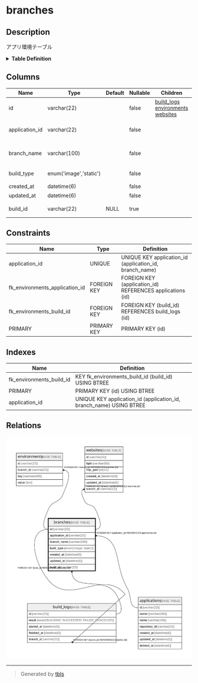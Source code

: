 # branches

## Description

アプリ環境テーブル

<details>
<summary><strong>Table Definition</strong></summary>

```sql
CREATE TABLE `branches` (
  `id` varchar(22) NOT NULL COMMENT 'ブランチID',
  `application_id` varchar(22) NOT NULL COMMENT 'アプリケーションID',
  `branch_name` varchar(100) NOT NULL COMMENT 'Gitブランチ・タグ名',
  `build_type` enum('image','static') NOT NULL COMMENT 'ビルドタイプ',
  `created_at` datetime(6) NOT NULL COMMENT '作成日時',
  `updated_at` datetime(6) NOT NULL COMMENT '更新日時',
  `build_id` varchar(22) DEFAULT NULL COMMENT '稼働中のビルドID',
  PRIMARY KEY (`id`),
  UNIQUE KEY `application_id` (`application_id`,`branch_name`),
  KEY `fk_environments_build_id` (`build_id`),
  CONSTRAINT `fk_environments_application_id` FOREIGN KEY (`application_id`) REFERENCES `applications` (`id`),
  CONSTRAINT `fk_environments_build_id` FOREIGN KEY (`build_id`) REFERENCES `build_logs` (`id`)
) ENGINE=InnoDB DEFAULT CHARSET=utf8mb4 COMMENT='アプリ環境テーブル'
```

</details>

## Columns

| Name | Type | Default | Nullable | Children | Parents | Comment |
| ---- | ---- | ------- | -------- | -------- | ------- | ------- |
| id | varchar(22) |  | false | [build_logs](build_logs.md) [environments](environments.md) [websites](websites.md) |  | ブランチID |
| application_id | varchar(22) |  | false |  | [applications](applications.md) | アプリケーションID |
| branch_name | varchar(100) |  | false |  |  | Gitブランチ・タグ名 |
| build_type | enum('image','static') |  | false |  |  | ビルドタイプ |
| created_at | datetime(6) |  | false |  |  | 作成日時 |
| updated_at | datetime(6) |  | false |  |  | 更新日時 |
| build_id | varchar(22) | NULL | true |  | [build_logs](build_logs.md) | 稼働中のビルドID |

## Constraints

| Name | Type | Definition |
| ---- | ---- | ---------- |
| application_id | UNIQUE | UNIQUE KEY application_id (application_id, branch_name) |
| fk_environments_application_id | FOREIGN KEY | FOREIGN KEY (application_id) REFERENCES applications (id) |
| fk_environments_build_id | FOREIGN KEY | FOREIGN KEY (build_id) REFERENCES build_logs (id) |
| PRIMARY | PRIMARY KEY | PRIMARY KEY (id) |

## Indexes

| Name | Definition |
| ---- | ---------- |
| fk_environments_build_id | KEY fk_environments_build_id (build_id) USING BTREE |
| PRIMARY | PRIMARY KEY (id) USING BTREE |
| application_id | UNIQUE KEY application_id (application_id, branch_name) USING BTREE |

## Relations

![er](branches.svg)

---

> Generated by [tbls](https://github.com/k1LoW/tbls)
